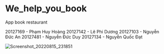 # We_help_you_book
App book restaurant

20127169 - Phạm Huy Hoàng
20127142 - Lê Phi Dương
20127103 - Nguyễn Đức An
20127481 - Nguyễn Đức Duy
20127134 - Nguyễn Quốc Đạt

![Screenshot_20220815_231851](https://user-images.githubusercontent.com/80594990/184674075-6b797401-55fe-488a-b274-de2b58271403.png)
